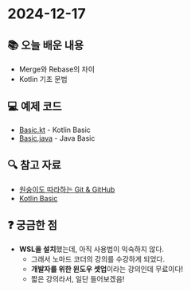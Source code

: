 # 2024-12-17

## 📚 오늘 배운 내용

- Merge와 Rebase의 차이
- Kotlin 기초 문법

## 💻 예제 코드

- [Basic.kt](../../main/kotlin/day02/Basic.kt) - Kotlin Basic
- [Basic.java](../../main/kotlin/day02/Basic.java) - Java Basic

## 🔍 참고 자료

- [원숭이도 따라하는 Git & GitHub](https://backlog.com/ja/git-tutorial/)
- [Kotlin Basic](https://kotlinlang.org/docs/basic-syntax.html)

## ❓ 궁금한 점

- **WSL을 설치**했는데, 아직 사용법이 익숙하지 않다.
    - 그래서 노마드 코더의 강의를 수강하게 되었다.
    - **개발자를 위한 윈도우 셋업**이라는 강의인데 무료이다!
    - 짧은 강의라서, 일단 들어보겠음!